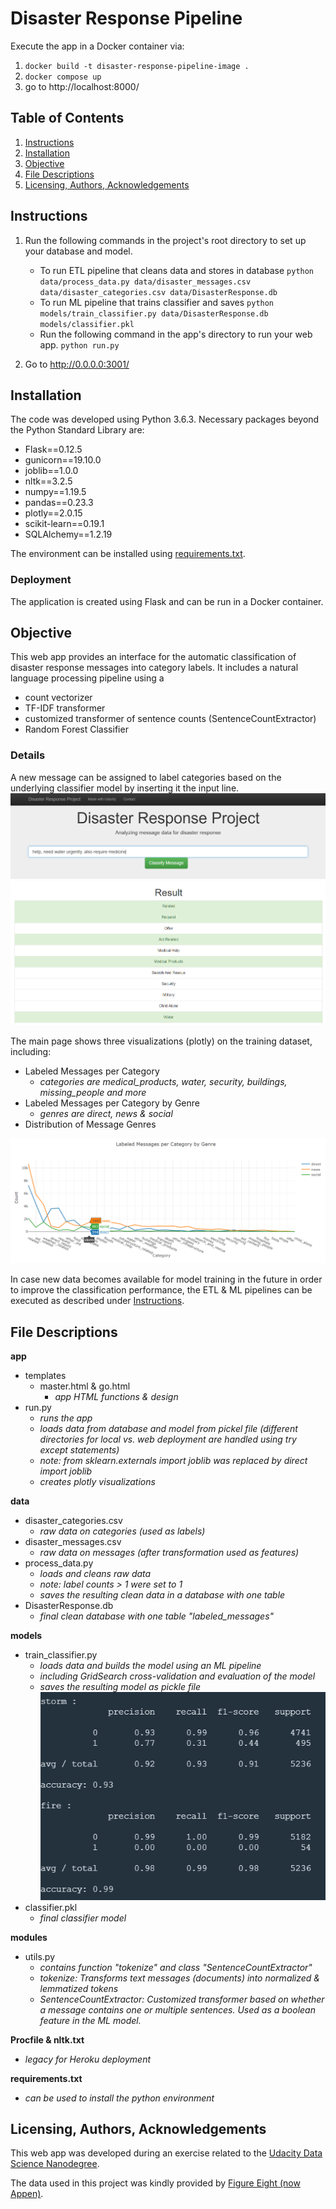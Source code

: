 # Disaster Response Pipeline

Execute the app in a Docker container via:
1. `docker build -t disaster-response-pipeline-image .`
2. `docker compose up`
3. go to http://localhost:8000/

## Table of Contents
1. [Instructions](#instructions)
2. [Installation](#installation)
3. [Objective](#objective)
4. [File Descriptions](#file-descriptions)
5. [Licensing, Authors, Acknowledgements](#licensing-authors-acknowledgements)

## Instructions

1. Run the following commands in the project's root directory to set up your database and model.

	- To run ETL pipeline that cleans data and stores in database `python data/process_data.py data/disaster_messages.csv data/disaster_categories.csv data/DisasterResponse.db`
	- To run ML pipeline that trains classifier and saves `python models/train_classifier.py data/DisasterResponse.db models/classifier.pkl`
	- Run the following command in the app's directory to run your web app. `python run.py`

2. Go to http://0.0.0.0:3001/

## Installation

The code was developed using Python 3.6.3. Necessary packages beyond the Python Standard Library are:
- Flask==0.12.5
- gunicorn==19.10.0
- joblib==1.0.0
- nltk==3.2.5
- numpy==1.19.5
- pandas==0.23.3
- plotly==2.0.15
- scikit-learn==0.19.1
- SQLAlchemy==1.2.19

The environment can be installed using [requirements.txt](https://github.com/MareikeHeller/disaster-response-pipeline/blob/main/requirements.txt).

### Deployment
The application is created using Flask and can be run in a Docker container.

## Objective
This web app provides an interface for the automatic classification of disaster response messages into category labels.
It includes a natural language processing pipeline using a
- count vectorizer
- TF-IDF transformer
- customized transformer of sentence counts (SentenceCountExtractor)
- Random Forest Classifier

### Details
A new message can be assigned to label categories based on the underlying classifier model by inserting it the input line.
![](https://github.com/MareikeHeller/disaster-response-pipeline/blob/main/screenshots/classify_message.PNG)
![](https://github.com/MareikeHeller/disaster-response-pipeline/blob/main/screenshots/classification_result.PNG)

The main page shows three visualizations (plotly) on the training dataset, including:
- Labeled Messages per Category
	- *categories are medical_products, water, security, buildings, missing_people and more*
- Labeled Messages per Category by Genre
	- *genres are direct, news & social*
- Distribution of Message Genres

![](https://github.com/MareikeHeller/disaster-response-pipeline/blob/main/screenshots/visualization_example.PNG)

In case new data becomes available for model training in the future in order to improve the classification performance, the ETL & ML pipelines can be executed as described under [Instructions](#instructions). 

## File Descriptions
**app**
- templates
	- master.html & go.html
    	- *app HTML functions & design*
- run.py
	- *runs the app*
    - *loads data from database and model from pickel file (different directories for local vs. web deployment are handled using try except statements)*
    - *note: from sklearn.externals import joblib was replaced by direct import joblib*
    - *creates plotly visualizations*
    
**data**
- disaster_categories.csv
	- *raw data on categories (used as labels)*
- disaster_messages.csv
	- *raw data on messages (after transformation used as features)*
- process_data.py
	- *loads and cleans raw data*
    - *note: label counts > 1 were set to 1*
    - *saves the resulting clean data in a database with one table*
- DisasterResponse.db
	- *final clean database with one table "labeled_messages"*
    
**models**
- train_classifier.py
	- *loads data and builds the model using an ML pipeline*
    - *including GridSearch cross-validation and evaluation of the model*
    - *saves the resulting model as pickle file*
![](https://github.com/MareikeHeller/disaster-response-pipeline/blob/main/screenshots/model_metrics.PNG)
- classifier.pkl
	- *final classifier model*
    
**modules**
- utils.py
	- *contains function "tokenize" and class "SentenceCountExtractor"*
    - *tokenize: Transforms text messages (documents) into normalized & lemmatized tokens*
    - *SentenceCountExtractor: Customized transformer based on whether a message contains one or multiple sentences. Used as a boolean feature in the ML model.*
    
**Procfile & nltk.txt**
- *legacy for Heroku deployment*

**requirements.txt**
-  *can be used to install the python environment*

## Licensing, Authors, Acknowledgements
This web app was developed during an exercise related to the [Udacity Data Science Nanodegree](https://www.udacity.com/school-of-data-science).

The data used in this project was kindly provided by [Figure Eight (now Appen)](https://appen.com/).
